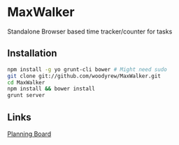 MaxWalker
=========

Standalone Browser based time tracker/counter for tasks

Installation
------------
```bash
npm install -g yo grunt-cli bower # Might need sudo
git clone git://github.com/woodyrew/MaxWalker.git
cd MaxWalker
npm install && bower install
grunt server
```


Links
-----
[Planning Board](https://trello.com/board/maxwalker/511d07684e9a305d6a001479)

